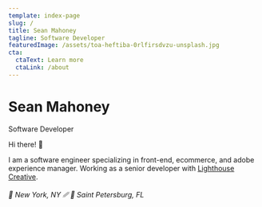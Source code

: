 ```yaml
---
template: index-page
slug: /
title: Sean Mahoney
tagline: Software Developer
featuredImage: /assets/toa-heftiba-0rlfirsdvzu-unsplash.jpg
cta:
  ctaText: Learn more
  ctaLink: /about
---
```

# Sean Mahoney

Software Developer

Hi there! 👋

I am a software engineer specializing in front-end, ecommerce, and adobe experience manager. Working as a senior developer with [Lighthouse Creative](https://lhchq.com/).

###### 📍 New York, NY ␥ 📍 Saint Petersburg, FL

[](http://localhost:8000/about)